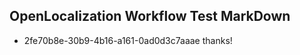 ## OpenLocalization Workflow Test MarkDown
* 2fe70b8e-30b9-4b16-a161-0ad0d3c7aaae thanks!

<!--HONumber=Sep16_HO1-->


